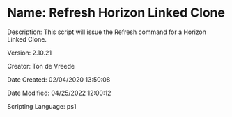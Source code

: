 ﻿# Name: Refresh Horizon Linked Clone

Description: This script will issue the Refresh command for a Horizon Linked Clone.

Version: 2.10.21

Creator: Ton de Vreede

Date Created: 02/04/2020 13:50:08

Date Modified: 04/25/2022 12:00:12

Scripting Language: ps1

